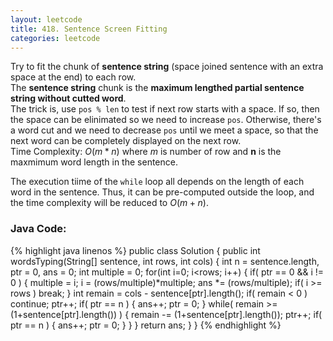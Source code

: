 ```yaml
---
layout: leetcode
title: 418. Sentence Screen Fitting
categories: leetcode
---
```

Try to fit the chunk of **sentence string** (space joined sentence with an extra space at the end) to each row.  
The **sentence string** chunk is the **maximum lengthed partial sentence string without cutted word**.  
The trick is, use `pos % len` to test if next row starts with a space. If so, then the space can be elinimated so we need to increase `pos`. Otherwise, there's a word cut and we need to decrease `pos` until we meet a space, so that the next word can be completely displayed on the next row.  
Time Complexity: <span class="inlinecode">$O(m*n)$</span> where <span class="inlinecode">$m$</span> is number of row and **n** is the maxmimum word length in the sentence.  

The execution tiime of the `while` loop all depends on the length of each word in the sentence. Thus, it can be pre-computed outside the loop, and the time complexity will be reduced to <span class="inlinecode">$O(m+n)$</span>.  
### Java Code:
{% highlight java linenos %}
public class Solution {
    public int wordsTyping(String[] sentence, int rows, int cols) {
        int n = sentence.length, ptr = 0, ans = 0;
        int multiple = 0;
        for(int i=0; i<rows; i++) {
            if( ptr == 0 && i != 0 ) {
                multiple = i;
                i = (rows/multiple)*multiple;
                ans *= (rows/multiple);
                if( i >= rows )
                    break;
            }
            int remain = cols - sentence[ptr].length();
            if( remain < 0 )
                continue;
            ptr++;
            if( ptr == n ) {
                ans++;
                ptr = 0;
            }
            while( remain >= (1+sentence[ptr].length()) ) {
                remain -= (1+sentence[ptr].length());
                ptr++;
                if( ptr == n ) {
                    ans++;
                    ptr = 0;
                }
            }
        }
        return ans;
    }
}
{% endhighlight %}
